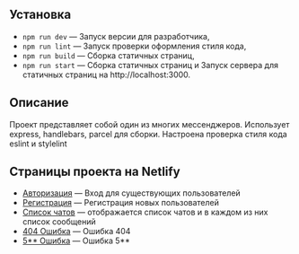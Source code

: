 ## Установка

- `npm run dev` — Запуск версии для разработчика,
- `npm run lint` — Запуск проверки оформления стиля кода,
- `npm run build` — Сборка статичных страниц,
- `npm run start` — Сборка статичных страниц и Запуск сервера для статичных страниц на http://localhost:3000.

## Описание

Проект представляет собой один из многих мессенджеров. Использует express, handlebars, parcel для сборки.
Настроена проверка стиля кода eslint и stylelint

## Страницы проекта на Netlify
- [Авторизация](https://elaborate-paprenjak-e0ca12.netlify.app/) — Вход для существующих пользователей
- [Регистрация](https://elaborate-paprenjak-e0ca12.netlify.app/sign-up) — Регистрация новых пользователей
- [Список чатов](https://elaborate-paprenjak-e0ca12.netlify.app/messenger) — отображается список чатов и в каждом из них список сообщений
- [404 Ошибка](https://elaborate-paprenjak-e0ca12.netlify.app/404) — Ошибка 404
- [5** Ошибка](https://elaborate-paprenjak-e0ca12.netlify.app/500) — Ошибка 5**
